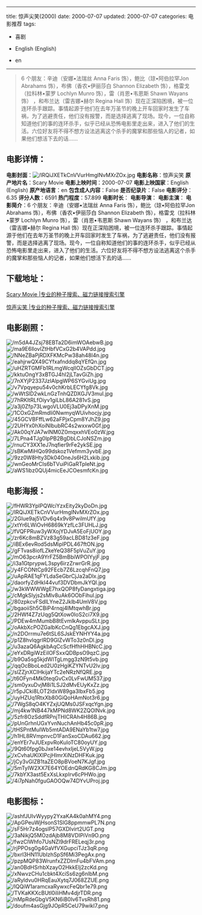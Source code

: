 
---
title: 惊声尖笑(2000)
date: 2000-07-07
updated: 2000-07-07
categories: 电影推荐
tags:
- 喜剧

- English (English)
- en
---


> 6 个朋友：辛迪（安娜•法瑞丝 Anna Faris 饰），鲍比（琼•阿伯拉罕Jon Abrahams 饰），布佛（香农•伊丽莎白 Shannon Elizabeth 饰），格雷戈（拉科林•蒙罗 Lochlyn Munro 饰），雷（肖恩•韦恩斯 Shawn Wayans 饰） ，和布兰达（雷吉娜•赫尔 Regina Hall 饰）现在正深陷困境，被一位连环杀手跟踪。事情起源于他们在去年万圣节的晚上开车回家时发生了车祸，为了逃避责任，他们没有报警，而是选择逃离了现场。现今，一位自称知道他们的事的连环杀手，似乎已经从恐怖电影里走出来，进入了他们的生活。六位好友将不得不想方设法逃离这个杀手的魔掌和那些恼人的记者，如果他们想活下去的话……

## **电影详情**：

**电影封面**：<img src="https://image.tmdb.org/t/p/w200/lRQiJXETkCnVVurHmglNvMXrZOx.jpg" alt="/lRQiJXETkCnVVurHmglNvMXrZOx.jpg" title="/lRQiJXETkCnVVurHmglNvMXrZOx.jpg">
**电影名称**：惊声尖笑
**原产地片名**：Scary Movie
**电影上映时间**：2000-07-07
**电影上映国家**：English (English)
**原产地语言**：en
**包含成人内容**：False
**是否纪录片**：False
**电影评分**：6.35
**评分人数**：6591
**热门程度**：57.899
**电影时长**：
**电影导演**：
**电影主演**：
**电影简介**：6 个朋友：辛迪（安娜•法瑞丝 Anna Faris 饰），鲍比（琼•阿伯拉罕Jon Abrahams 饰），布佛（香农•伊丽莎白 Shannon Elizabeth 饰），格雷戈（拉科林•蒙罗 Lochlyn Munro 饰），雷（肖恩•韦恩斯 Shawn Wayans 饰） ，和布兰达（雷吉娜•赫尔 Regina Hall 饰）现在正深陷困境，被一位连环杀手跟踪。事情起源于他们在去年万圣节的晚上开车回家时发生了车祸，为了逃避责任，他们没有报警，而是选择逃离了现场。现今，一位自称知道他们的事的连环杀手，似乎已经从恐怖电影里走出来，进入了他们的生活。六位好友将不得不想方设法逃离这个杀手的魔掌和那些恼人的记者，如果他们想活下去的话……

## **下载地址**：
[Scary Movie |专业的种子搜索、磁力链接搜索引擎](https://movie.amd794.com:2083/?search=Scary%20Movie&ordering=&mode=match_phrase&page_size=10&page=1)

[惊声尖笑 |专业的种子搜索、磁力链接搜索引擎](https://movie.amd794.com:2083/?search=%E6%83%8A%E5%A3%B0%E5%B0%96%E7%AC%91&ordering=&mode=match_phrase&page_size=10&page=1)
 

## **电影剧照**：
<img src="https://image.tmdb.org/t/p/original/m5dA4JZsj78EBTa2D6imWOAebwB.jpg" alt="/m5dA4JZsj78EBTa2D6imWOAebwB.jpg" title="/m5dA4JZsj78EBTa2D6imWOAebwB.jpg"><img src="https://image.tmdb.org/t/p/original/ma9E6llovlZtHbfVCxG2b4VAPdd.jpg" alt="/ma9E6llovlZtHbfVCxG2b4VAPdd.jpg" title="/ma9E6llovlZtHbfVCxG2b4VAPdd.jpg"><img src="https://image.tmdb.org/t/p/original/NNeZBaPjRDXFKMcPw38ah48l4n.jpg" alt="/NNeZBaPjRDXFKMcPw38ah48l4n.jpg" title="/NNeZBaPjRDXFKMcPw38ah48l4n.jpg"><img src="https://image.tmdb.org/t/p/original/eahjrwQX49CYfxafnddq8qYEfQn.jpg" alt="/eahjrwQX49CYfxafnddq8qYEfQn.jpg" title="/eahjrwQX49CYfxafnddq8qYEfQn.jpg"><img src="https://image.tmdb.org/t/p/original/uHZRTGMFb1RLmgWcqlIOZsGbDCT.jpg" alt="/uHZRTGMFb1RLmgWcqlIOZsGbDCT.jpg" title="/uHZRTGMFb1RLmgWcqlIOZsGbDCT.jpg"><img src="https://image.tmdb.org/t/p/original/kktuOngY3xBTGJ4hI2jLTavGiZh.jpg" alt="/kktuOngY3xBTGJ4hI2jLTavGiZh.jpg" title="/kktuOngY3xBTGJ4hI2jLTavGiZh.jpg"><img src="https://image.tmdb.org/t/p/original/7nXYjP2337JzIAlpgWP6SYGviUg.jpg" alt="/7nXYjP2337JzIAlpgWP6SYGviUg.jpg" title="/7nXYjP2337JzIAlpgWP6SYGviUg.jpg"><img src="https://image.tmdb.org/t/p/original/v7Vpqyepu54v0chKrbLECYfg8Vk.jpg" alt="/v7Vpqyepu54v0chKrbLECYfg8Vk.jpg" title="/v7Vpqyepu54v0chKrbLECYfg8Vk.jpg"><img src="https://image.tmdb.org/t/p/original/wWtSlD2wkLnGzTnhQZDXGJV3mul.jpg" alt="/wWtSlD2wkLnGzTnhQZDXGJV3mul.jpg" title="/wWtSlD2wkLnGzTnhQZDXGJV3mul.jpg"><img src="https://image.tmdb.org/t/p/original/7hRKltRLfOiyv1giLbL86A281vS.jpg" alt="/7hRKltRLfOiyv1giLbL86A281vS.jpg" title="/7hRKltRLfOiyv1giLbL86A281vS.jpg"><img src="https://image.tmdb.org/t/p/original/a3j0Zfp73LwgoVLU0Ej3aDPyXnM.jpg" alt="/a3j0Zfp73LwgoVLU0Ej3aDPyXnM.jpg" title="/a3j0Zfp73LwgoVLU0Ej3aDPyXnM.jpg"><img src="https://image.tmdb.org/t/p/original/1COxGZmRmdli0NwmyqWUivhocjy.jpg" alt="/1COxGZmRmdli0NwmyqWUivhocjy.jpg" title="/1COxGZmRmdli0NwmyqWUivhocjy.jpg"><img src="https://image.tmdb.org/t/p/original/45GCVBFffLw62aFPjxCpm8YJhZ9.jpg" alt="/45GCVBFffLw62aFPjxCpm8YJhZ9.jpg" title="/45GCVBFffLw62aFPjxCpm8YJhZ9.jpg"><img src="https://image.tmdb.org/t/p/original/2UHYx0hXoiNlbubRC4s2wxxw0Gf.jpg" alt="/2UHYx0hXoiNlbubRC4s2wxxw0Gf.jpg" title="/2UHYx0hXoiNlbubRC4s2wxxw0Gf.jpg"><img src="https://image.tmdb.org/t/p/original/Ak00qYJA7wINM0Z0mqxxhVEo0zW.jpg" alt="/Ak00qYJA7wINM0Z0mqxxhVEo0zW.jpg" title="/Ak00qYJA7wINM0Z0mqxxhVEo0zW.jpg"><img src="https://image.tmdb.org/t/p/original/7LPna4TJg0lpPB2BgDbLCJoNSZm.jpg" alt="/7LPna4TJg0lpPB2BgDbLCJoNSZm.jpg" title="/7LPna4TJg0lpPB2BgDbLCJoNSZm.jpg"><img src="https://image.tmdb.org/t/p/original/rnuCY3XX1eJ7nqfier9rFe2ykSE.jpg" alt="/rnuCY3XX1eJ7nqfier9rFe2ykSE.jpg" title="/rnuCY3XX1eJ7nqfier9rFe2ykSE.jpg"><img src="https://image.tmdb.org/t/p/original/sBKwMiHQo99dskoz1Vefmm3yvbE.jpg" alt="/sBKwMiHQo99dskoz1Vefmm3yvbE.jpg" title="/sBKwMiHQo99dskoz1Vefmm3yvbE.jpg"><img src="https://image.tmdb.org/t/p/original/9zz0W8Hty3Dk04OneJs6H2Lxkib.jpg" alt="/9zz0W8Hty3Dk04OneJs6H2Lxkib.jpg" title="/9zz0W8Hty3Dk04OneJs6H2Lxkib.jpg"><img src="https://image.tmdb.org/t/p/original/wnGeoMrCIs6bTVuiPiGaRTpleNt.jpg" alt="/wnGeoMrCIs6bTVuiPiGaRTpleNt.jpg" title="/wnGeoMrCIs6bTVuiPiGaRTpleNt.jpg"><img src="https://image.tmdb.org/t/p/original/aWS1ibz0QUj4micEeJCOesmfcKn.jpg" alt="/aWS1ibz0QUj4micEeJCOesmfcKn.jpg" title="/aWS1ibz0QUj4micEeJCOesmfcKn.jpg">

## **电影海报**：
<img src="https://image.tmdb.org/t/p/original/fHWR3YplPQWciYzxEity2kyDoDn.jpg" alt="/fHWR3YplPQWciYzxEity2kyDoDn.jpg" title="/fHWR3YplPQWciYzxEity2kyDoDn.jpg"><img src="https://image.tmdb.org/t/p/original/lRQiJXETkCnVVurHmglNvMXrZOx.jpg" alt="/lRQiJXETkCnVVurHmglNvMXrZOx.jpg" title="/lRQiJXETkCnVVurHmglNvMXrZOx.jpg"><img src="https://image.tmdb.org/t/p/original/2Glue9aj5VDv6q4x9v8PwilmUfY.jpg" alt="/2Glue9aj5VDv6q4x9v8PwilmUfY.jpg" title="/2Glue9aj5VDv6q4x9v8PwilmUfY.jpg"><img src="https://image.tmdb.org/t/p/original/xtYr6LWiOvH6869kYzfLc3FUHLJ.jpg" alt="/xtYr6LWiOvH6869kYzfLc3FUHLJ.jpg" title="/xtYr6LWiOvH6869kYzfLc3FUHLJ.jpg"><img src="https://image.tmdb.org/t/p/original/fVQFPRuw3yWXojYDJvA5EoFjUOY.jpg" alt="/fVQFPRuw3yWXojYDJvA5EoFjUOY.jpg" title="/fVQFPRuw3yWXojYDJvA5EoFjUOY.jpg"><img src="https://image.tmdb.org/t/p/original/zr6Kc8mBZVz83g59acLBD81z3eF.jpg" alt="/zr6Kc8mBZVz83g59acLBD81z3eF.jpg" title="/zr6Kc8mBZVz83g59acLBD81z3eF.jpg"><img src="https://image.tmdb.org/t/p/original/iBEx6evRod5dsMiplPDL467ftON.jpg" alt="/iBEx6evRod5dsMiplPDL467ftON.jpg" title="/iBEx6evRod5dsMiplPDL467ftON.jpg"><img src="https://image.tmdb.org/t/p/original/gFTvas8iofLZkeYeQ38F5pVuZuY.jpg" alt="/gFTvas8iofLZkeYeQ38F5pVuZuY.jpg" title="/gFTvas8iofLZkeYeQ38F5pVuZuY.jpg"><img src="https://image.tmdb.org/t/p/original/mO63pcrA9YrFZ5BmBbiWPOIYyjF.jpg" alt="/mO63pcrA9YrFZ5BmBbiWPOIYyjF.jpg" title="/mO63pcrA9YrFZ5BmBbiWPOIYyjF.jpg"><img src="https://image.tmdb.org/t/p/original/i3a1GtprypwL3spy6irzZrwrGrR.jpg" alt="/i3a1GtprypwL3spy6irzZrwrGrR.jpg" title="/i3a1GtprypwL3spy6irzZrwrGrR.jpg"><img src="https://image.tmdb.org/t/p/original/y4FCONtCp92FEcb7Z6LzcqhFnQ7.jpg" alt="/y4FCONtCp92FEcb7Z6LzcqhFnQ7.jpg" title="/y4FCONtCp92FEcb7Z6LzcqhFnQ7.jpg"><img src="https://image.tmdb.org/t/p/original/uApRAE1qFYLdaSeGbrCjJa2aDlx.jpg" alt="/uApRAE1qFYLdaSeGbrCjJa2aDlx.jpg" title="/uApRAE1qFYLdaSeGbrCjJa2aDlx.jpg"><img src="https://image.tmdb.org/t/p/original/daorfyZdHkI44vuf3DVDbmJkYQI.jpg" alt="/daorfyZdHkI44vuf3DVDbmJkYQI.jpg" title="/daorfyZdHkI44vuf3DVDbmJkYQI.jpg"><img src="https://image.tmdb.org/t/p/original/w3kWWWWgE7hxQOP8fyDangxtiga.jpg" alt="/w3kWWWWgE7hxQOP8fyDangxtiga.jpg" title="/w3kWWWWgE7hxQOP8fyDangxtiga.jpg"><img src="https://image.tmdb.org/t/p/original/cMgkSlyjs2sMlv8uAk6OObFihul.jpg" alt="/cMgkSlyjs2sMlv8uAk6OObFihul.jpg" title="/cMgkSlyjs2sMlv8uAk6OObFihul.jpg"><img src="https://image.tmdb.org/t/p/original/80zpkcvFSdlLYneZ2Jklb4UmV8V.jpg" alt="/80zpkcvFSdlLYneZ2Jklb4UmV8V.jpg" title="/80zpkcvFSdlLYneZ2Jklb4UmV8V.jpg"><img src="https://image.tmdb.org/t/p/original/bgaoiiSh5CBiP4rnqj4IMtqwhBr.jpg" alt="/bgaoiiSh5CBiP4rnqj4IMtqwhBr.jpg" title="/bgaoiiSh5CBiP4rnqj4IMtqwhBr.jpg"><img src="https://image.tmdb.org/t/p/original/2HWf4Z7zUqg5QtXow0IoS2ci7X9.jpg" alt="/2HWf4Z7zUqg5QtXow0IoS2ci7X9.jpg" title="/2HWf4Z7zUqg5QtXow0IoS2ci7X9.jpg"><img src="https://image.tmdb.org/t/p/original/PDEw4mMumbB8tEvmlkAvppuSLt.jpg" alt="/PDEw4mMumbB8tEvmlkAvppuSLt.jpg" title="/PDEw4mMumbB8tEvmlkAvppuSLt.jpg"><img src="https://image.tmdb.org/t/p/original/oAkbXcPOZGalbKcCnQg1EbgcAXJ.jpg" alt="/oAkbXcPOZGalbKcCnQg1EbgcAXJ.jpg" title="/oAkbXcPOZGalbKcCnQg1EbgcAXJ.jpg"><img src="https://image.tmdb.org/t/p/original/n2DOrrmu7e6tSL6SJskEYNHYY4a.jpg" alt="/n2DOrrmu7e6tSL6SJskEYNHYY4a.jpg" title="/n2DOrrmu7e6tSL6SJskEYNHYY4a.jpg"><img src="https://image.tmdb.org/t/p/original/p1Z8hvlqgrIRD9GIZvWTo3z0nDl.jpg" alt="/p1Z8hvlqgrIRD9GIZvWTo3z0nDl.jpg" title="/p1Z8hvlqgrIRD9GIZvWTo3z0nDl.jpg"><img src="https://image.tmdb.org/t/p/original/u3azaQ6AgkbAqCcScfHfhHHBNcC.jpg" alt="/u3azaQ6AgkbAqCcScfHfhHHBNcC.jpg" title="/u3azaQ6AgkbAqCcScfHfhHHBNcC.jpg"><img src="https://image.tmdb.org/t/p/original/eYxDRgiWzEiIOFSxxQDBpsO9qzC.jpg" alt="/eYxDRgiWzEiIOFSxxQDBpsO9qzC.jpg" title="/eYxDRgiWzEiIOFSxxQDBpsO9qzC.jpg"><img src="https://image.tmdb.org/t/p/original/b9Oa5sg5kjdWITgLmgg3zN9t5vb.jpg" alt="/b9Oa5sg5kjdWITgLmgg3zN9t5vb.jpg" title="/b9Oa5sg5kjdWITgLmgg3zN9t5vb.jpg"><img src="https://image.tmdb.org/t/p/original/qqOcBboLed2U0zHgiKZYNTvU2lv.jpg" alt="/qqOcBboLed2U0zHgiKZYNTvU2lv.jpg" title="/qqOcBboLed2U0zHgiKZYNTvU2lv.jpg"><img src="https://image.tmdb.org/t/p/original/slZZjnXCIHkijaYTc2eNRzNfQRE.jpg" alt="/slZZjnXCIHkijaYTc2eNRzNfQRE.jpg" title="/slZZjnXCIHkijaYTc2eNRzNfQRE.jpg"><img src="https://image.tmdb.org/t/p/original/t6OFyn4Mk0teqGvCx0LvFwUM537.jpg" alt="/t6OFyn4Mk0teqGvCx0LvFwUM537.jpg" title="/t6OFyn4Mk0teqGvCx0LvFwUM537.jpg"><img src="https://image.tmdb.org/t/p/original/sm0yxuDvjM8i1LSJ2dMvEUyKxZz.jpg" alt="/sm0yxuDvjM8i1LSJ2dMvEUyKxZz.jpg" title="/sm0yxuDvjM8i1LSJ2dMvEUyKxZz.jpg"><img src="https://image.tmdb.org/t/p/original/r5pJCki8LOT2ldxW89ga3lbxFb5.jpg" alt="/r5pJCki8LOT2ldxW89ga3lbxFb5.jpg" title="/r5pJCki8LOT2ldxW89ga3lbxFb5.jpg"><img src="https://image.tmdb.org/t/p/original/uyHZUq1RtxXb80GiQoHAmNot3r6.jpg" alt="/uyHZUq1RtxXb80GiQoHAmNot3r6.jpg" title="/uyHZUq1RtxXb80GiQoHAmNot3r6.jpg"><img src="https://image.tmdb.org/t/p/original/7WgS8qO4KYZxjUQMs0JSFxqcYgn.jpg" alt="/7WgS8qO4KYZxjUQMs0JSFxqcYgn.jpg" title="/7WgS8qO4KYZxjUQMs0JSFxqcYgn.jpg"><img src="https://image.tmdb.org/t/p/original/mj4kw1NB447kMPNd8WK2ZQOlNvk.jpg" alt="/mj4kw1NB447kMPNd8WK2ZQOlNvk.jpg" title="/mj4kw1NB447kMPNd8WK2ZQOlNvk.jpg"><img src="https://image.tmdb.org/t/p/original/5zfr8OzSddfRPnjTHICRAh4H86B.jpg" alt="/5zfr8OzSddfRPnjTHICRAh4H86B.jpg" title="/5zfr8OzSddfRPnjTHICRAh4H86B.jpg"><img src="https://image.tmdb.org/t/p/original/pUnGrhnUGxYvnNuchAnHb45c0pR.jpg" alt="/pUnGrhnUGxYvnNuchAnHb45c0pR.jpg" title="/pUnGrhnUGxYvnNuchAnHb45c0pR.jpg"><img src="https://image.tmdb.org/t/p/original/tHSPntMuIWb5mtADA9ENaYb1tw7.jpg" alt="/tHSPntMuIWb5mtADA9ENaYb1tw7.jpg" title="/tHSPntMuIWb5mtADA9ENaYb1tw7.jpg"><img src="https://image.tmdb.org/t/p/original/h1HL8RVmpnvcD1FanSxoCDAu662.jpg" alt="/h1HL8RVmpnvcD1FanSxoCDAu662.jpg" title="/h1HL8RVmpnvcD1FanSxoCDAu662.jpg"><img src="https://image.tmdb.org/t/p/original/enYEr7vJUExpvRoKuIoTC80oyUY.jpg" alt="/enYEr7vJUExpvRoKuIoTC80oyUY.jpg" title="/enYEr7vJUExpvRoKuIoTC80oyUY.jpg"><img src="https://image.tmdb.org/t/p/original/9Qt60fpg0bJxe14evhxIjeL5VyW.jpg" alt="/9Qt60fpg0bJxe14evhxIjeL5VyW.jpg" title="/9Qt60fpg0bJxe14evhxIjeL5VyW.jpg"><img src="https://image.tmdb.org/t/p/original/xCvhaUKlXIPcjHlmrXiNzDHFKuk.jpg" alt="/xCvhaUKlXIPcjHlmrXiNzDHFKuk.jpg" title="/xCvhaUKlXIPcjHlmrXiNzDHFKuk.jpg"><img src="https://image.tmdb.org/t/p/original/jCy3vGlZB1taZEO8pBVoeN7KJgf.jpg" alt="/jCy3vGlZB1taZEO8pBVoeN7KJgf.jpg" title="/jCy3vGlZB1taZEO8pBVoeN7KJgf.jpg"><img src="https://image.tmdb.org/t/p/original/5mTyIW2XX7E64YOEdnQRdKG8CJm.jpg" alt="/5mTyIW2XX7E64YOEdnQRdKG8CJm.jpg" title="/5mTyIW2XX7E64YOEdnQRdKG8CJm.jpg"><img src="https://image.tmdb.org/t/p/original/7kbYX3ast5ExXsLkxpIrv6cPHWo.jpg" alt="/7kbYX3ast5ExXsLkxpIrv6cPHWo.jpg" title="/7kbYX3ast5ExXsLkxpIrv6cPHWo.jpg"><img src="https://image.tmdb.org/t/p/original/4i7pNah0fguGAOOQw74DYvUProj.jpg" alt="/4i7pNah0fguGAOOQw74DYvUProj.jpg" title="/4i7pNah0fguGAOOQw74DYvUProj.jpg">

## **电影图标**：
<img src="https://image.tmdb.org/t/p/original/ashfJUIvWyypy2YxaKA4k0ahMY4.png" alt="/ashfJUIvWyypy2YxaKA4k0ahMY4.png" title="/ashfJUIvWyypy2YxaKA4k0ahMY4.png"><img src="https://image.tmdb.org/t/p/original/ApGPeuWjHsonS1SlG8ppmmwPL7N.png" alt="/ApGPeuWjHsonS1SlG8ppmmwPL7N.png" title="/ApGPeuWjHsonS1SlG8ppmmwPL7N.png"><img src="https://image.tmdb.org/t/p/original/sF5Hr7z4ogslP57GXDIvirt2UGT.png" alt="/sF5Hr7z4ogslP57GXDIvirt2UGT.png" title="/sF5Hr7z4ogslP57GXDIvirt2UGT.png"><img src="https://image.tmdb.org/t/p/original/3aNikjQ5MOzdAjb8M8VDIPiVn9O.png" alt="/3aNikjQ5MOzdAjb8M8VDIPiVn9O.png" title="/3aNikjQ5MOzdAjb8M8VDIPiVn9O.png"><img src="https://image.tmdb.org/t/p/original/fwzClWhfo7UsNZl9drFRELeqj3r.png" alt="/fwzClWhfo7UsNZl9drFRELeqj3r.png" title="/fwzClWhfo7UsNZl9drFRELeqj3r.png"><img src="https://image.tmdb.org/t/p/original/rjPPOsg0g4GaVfVXGupciTJz3qR.png" alt="/rjPPOsg0g4GaVfVXGupciTJz3qR.png" title="/rjPPOsg0g4GaVfVXGupciTJz3qR.png"><img src="https://image.tmdb.org/t/p/original/bxrl3HN11UbIzhSpSf6Mi3PegAx.png" alt="/bxrl3HN11UbIzhSpSf6Mi3PegAx.png" title="/bxrl3HN11UbIzhSpSf6Mi3PegAx.png"><img src="https://image.tmdb.org/t/p/original/pzpMQP83WrunfxZZDImFu4bFVAm.png" alt="/pzpMQP83WrunfxZZDImFu4bFVAm.png" title="/pzpMQP83WrunfxZZDImFu4bFVAm.png"><img src="https://image.tmdb.org/t/p/original/an0BdHSrhbXzayO2HkkEIj2zcKd.png" alt="/an0BdHSrhbXzayO2HkkEIj2zcKd.png" title="/an0BdHSrhbXzayO2HkkEIj2zcKd.png"><img src="https://image.tmdb.org/t/p/original/xNwvzCHu1cbkt4XciSs6zg6nlbM.png" alt="/xNwvzCHu1cbkt4XciSs6zg6nlbM.png" title="/xNwvzCHu1cbkt4XciSs6zg6nlbM.png"><img src="https://image.tmdb.org/t/p/original/aRyldvu0HRqEauXytq7J068ZZUE.png" alt="/aRyldvu0HRqEauXytq7J068ZZUE.png" title="/aRyldvu0HRqEauXytq7J068ZZUE.png"><img src="https://image.tmdb.org/t/p/original/lQQiW1aramcxaRywxcFeQbr1e79.png" alt="/lQQiW1aramcxaRywxcFeQbr1e79.png" title="/lQQiW1aramcxaRywxcFeQbr1e79.png"><img src="https://image.tmdb.org/t/p/original/TVKaKKXcBUtl0iIiHMv4djrTDR.png" alt="/TVKaKKXcBUtl0iIiHMv4djrTDR.png" title="/TVKaKKXcBUtl0iIiHMv4djrTDR.png"><img src="https://image.tmdb.org/t/p/original/nMpRdeGbgV5KN6iB0Iv6TvsRh81.png" alt="/nMpRdeGbgV5KN6iB0Iv6TvsRh81.png" title="/nMpRdeGbgV5KN6iB0Iv6TvsRh81.png"><img src="https://image.tmdb.org/t/p/original/doufm4asGjg9JOpR5CeU79wikl7.png" alt="/doufm4asGjg9JOpR5CeU79wikl7.png" title="/doufm4asGjg9JOpR5CeU79wikl7.png">
